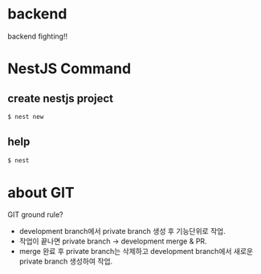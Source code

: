 # backend
backend fighting!!

# NestJS Command
## create nestjs project
```sh
$ nest new
```
## help
```sh
$ nest
```
# about GIT
GIT ground rule?

- development branch에서 private branch 생성 후 기능단위로 작업.
- 작업이 끝나면 private branch → development merge & PR.
- merge 완료 후 private branch는 삭제하고 development branch에서 새로운 private branch 생성하여 작업.
